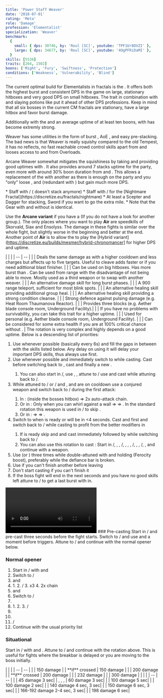 ```yaml
---
title: 'Power Staff Weaver'
date: '2018-07-01'
rating: 'Meta'
role: 'Damage'
profession: 'Elementalist'
specialization: 'Weaver'
benchmark:
  {
    small: { dps: 30746, by: 'Roul [SC]', youtube: 'TPF1Ur8OVZI' },
    large: { dps: 34677, by: 'Roul [SC]', youtube: '4OgPFRiDaMI' },
  }
skills: [5536]
traits: [264, 1502]
boons: ['Might', 'Fury', 'Swiftness', 'Protection']
conditions: ['Weakness', 'Vulnerability', 'Blind']
---
```


The current optimal build for Elementalists in fractals is the <Specialization prefix="power" name="weaver"/>. It offers both the highest burst and consistent DPS in the game on large, stationary hitboxes and very good DPS on small hitboxes. The trait <Trait id="1502"/> in combination with <Item id="24868"/> and slaying potions like <Item id="50082"/> put it ahead of other DPS professions. Keep in mind that all six bosses in the current CM fractals are stationary, have a large hitbox and favor burst damage.

Additionally with the <Specialization name="chronomancer" prefix="boon"/> and an average uptime of at least ten boons, <Specialization name="weaver" prefix="arcane"/> with <Trait id="1511"/> has become extremly strong.

Weaver has some utilities in the form of burst <Condition name="vulnerability"/>, AoE <Condition name="blind"/>, <Skill id="5536"/> and easy <Boon name="might"/> pre-stacking. The bad news is that Weaver is really squishy compared to the old Tempest, it has no reflects, no fast reachable crowd control skills apart from <Skill id="5733"/> and looses access to <Boon name="stability"/> and <Boon name="protection"/> from Overloads.

Arcane Weaver somewhat mitigates the squishiness by taking <Trait id="257"/> and providing good <Boon name="protection"/> uptimes with <Trait id="264"/>. It also provides around 7 stacks <Boon name="might"/> uptime for the party, even more with around 30% boon duration from <Item id="79722"/> and <Trait id="2004"/>. This allows a replacement of the <Specialization name="druid"/> with another <Specialization name="weaver"/> as there is enough <Boon name="might"/> on the party and you "only" loose <Skill id="31582" profession="ranger"/>, <Skill id="12497" profession="ranger"/> and <Trait id="1016" profession="ranger"/> (redundant with <Trait id="2177"/>) but gain much more DPS.

<Divider text="Equipment"/>

<Grid>
<GridItem>
<Armor helmId="48081" helmRuneId="24836" helmRuneCount="6" helmAffix="Berserker" helmRune="Scholar" shouldersId="48083" shouldersRuneId="24836" shouldersRuneCount="6" shouldersAffix="Berserker" shouldersRune="Scholar" coatId="48079" coatRuneId="24836" coatRuneCount="6" coatAffix="Berserker" coatRune="Scholar" glovesId="48080" glovesRuneId="24836" glovesRuneCount="6" glovesAffix="Berserker" glovesRune="Scholar" leggingsId="48082" leggingsRuneId="24836" leggingsRuneCount="6" leggingsAffix="Berserker" leggingsRune="Scholar" bootsId="48078" bootsRuneId="24836" bootsRuneCount="6" bootsAffix="Berserker" bootsRune="Scholar"/>
</GridItem>

<GridItem>
<Weapons weapon1MainId="46773" weapon1MainSigil1Id="24615" weapon1MainSigil2Id="24868" weapon1MainType="Staff" weapon1MainAffix="Berserker" weapon1MainSigil1="Force" weapon1MainSigil2="Impact"/>

<Card title="Swap Weapons">
* Staff with <Item id="36053" disableText/> / <Item id="24615" disableText/> (<Item id="36054"/> doesn't stack anymore)
* Staff with <Item id="24658" disableText/> / <Item id="24868" disableText/> for the [Nightmare Fractal](https://discretize.eu/fractals/nightmare)
* At least a Scepter and Dagger for <Boon name="might"/> stacking, Sword if you want to go the extra mile.
* Note that the Gear with and without <Trait id="1016" profession="ranger"/> is identical.
</Card>
</GridItem>

<GridItem>
<Trinkets backItemId="49384" backItemStatId="584" backItemAffix="Berserker" accessory1Id="39233" accessory1Affix="Berserker" accessory2Id="39232" accessory2Affix="Berserker" amuletId="39273" amuletAffix="Berserker" ring1Id="75669" ring1Affix="Berserker" ring2Id="76024" ring2Affix="Berserker"/>

<Consumables foodId="41569" utilityId="77569" infusionId="37131"/>
</GridItem>
</Grid>

<Divider text="Build"/>

<Grid>
<GridItem sm="7">
<Traits title="Standard Arcane Variant" traits1Id="31" traits1="Fire" traits1Selected="296,325,1510" traits2Id="37" traits2="Arcane" traits2Selected="253,257,1511" traits3Id="56" traits3="Weaver" traits3Selected="2177,2061,2131"/>

Use the **Arcane variant** if you have a <Specialization name="chronomancer" prefix="boon"/> (If you do not have a <Specialization name="chronomancer" prefix="boon"/> look for another group.). The only places where you want to play **Air** <Specialization name="weaver"/> are speedkills of Skorvald, Siax and Ensolyss. The damage in these fights is similar over the whole fight, but slightly worse in the beginning and better at the end. Another point of **Air** is to allow the <Specialization name="mesmer"/> to play the [Hybrid variant](https://discretize.eu/builds/mesmer/hybrid-chronomancer] for higher DPS and <Boon name="alacrity"/> uptime.

<Traits title="Air Variant" traits1Id="41" traits1="Air" traits1Selected="232,1502,226"/>

</GridItem>

<GridItem>
<Skills heal="5569" utility1="5734" utility2="5624" utility3="5539" elite="5516"/>

<Card title="Situational">
| | |
| -- | -- |
| <Skill id="5638" size="big" disableText/> | Deals the same damage as <Skill id="5539"/> with a higher cooldown and less charges but affects up to five targets. Useful to cleave adds faster or if you need adittional blast finisher. |
| <Skill id="5567" size="big" disableText/> | Can be used on big hitboxes. Has more burst than  <Skill id="5624"/>. Can be used from range with the disadvantage of not being able to move. Mostly used as a third weapon or to swap with another weaver. |
| <Skill id="40183" size="big" disableText/> | An alternative damage skill for long burst phases. | 
| <Skill id="5536" size="big" disableText/> | A 900 range teleport, sufficient for most blink spots. |
| <Skill id="44239" size="big" disableText/> | An alternative healing skill providing additional group heal. | 
| <Skill id="5507" size="big" disableText/> | An alternative healing skill providing a strong condition cleanse. | 
| <Skill id="44926" size="big" disableText/> | Strong defence against pulsing damage (e.g. Heat Room Thaumanova Reactor).  |
| <Skill id="5641" size="big" disableText/> | Provides three blocks (e.g. Aether blade console room, Underground Facility).|
| <Trait id="1673" size="big" disableText/> | If you have no problems with survivability, you can take this trait for a higher <Boon name="retaliation"/> uptime. |
| <Skill id="5639" size="big" disableText/> | Used for personal <Boon name="stability"/> (e.g. Aether blade console room, Underground Facility). |
| <Trait id="2115" size="big" disableText/> | Can be considered for some extra health if you are at 100% critical chance without <Trait id="2177"/>. |
</Card>
</GridItem>
</Grid>

<Divider text="Details"/>

<Grid>
<GridItem sm="7">
<Card title="Skill priority">
The rotation is very complex and highly depends on a good <Boon name="alacrity"/> uptime. Below is a descending list of priorities:

1.  Use <Skill id="5548"/> whenever possible (basically every 6s) and fill the gaps in between with the skills listed below. Any delay on using it will delay your important DPS skills, thus always use <Skill id="5548"/> first.
2.  Use <Skill id="5501"/> whenever possible and immediately switch to <Skill id="5495" disableText/> while casting. Cast <Skill id="5528"/> before switching back to <Skill id="5492" disableText/>, cast <Skill id="43762"/> and finally a new <Skill id="5548"/>.
    1. You can also start in <Skill id="5492" disableText/>/<Skill id="5492" disableText/>, use <Skill id="5548"/>, <Skill id="5679"/>, attune to <Skill id="5495" disableText/>/<Skill id="5492" disableText/> use <Skill id="5528"/> and cast <Skill id="5501"/> while attuning back to <Skill id="5492" disableText/>/<Skill id="5495" disableText/>.
3.  While attuned to <Skill id="5492" disableText/>/<Skill id="5495" disableText/> or <Skill id="5492" disableText/>/<Skill id="5494" disableText/> and <Skill id="5548"/>, <Skill id="41125"/> and <Skill id="43762"/> are on cooldown use a conjured weapon and switch back to <Skill id="5492" disableText/>/<Skill id="5492" disableText/> during the first attack:
    1. In <Skill id="5624"/>: <Skill id="5725"/> (inside the bosses hitbox) => 2x auto-attack chain.
    2. Or in <Skill id="5516"/>: Only when you can whirl against a wall <Skill id="5697"/> => <Skill id="5517"/> => <Skill id="5531"/>. In the standard rotation this weapon is used in <Skill id="5495" disableText/>/<Skill id="5492" disableText/> to skip <Skill id="5519" disableText/>.
    3. Or in <Skill id="5567"/>: <Skill id="5568"/> => <Skill id="5723"/> => <Skill id="5720"/>.
4.  Switch to <Skill id="5494" disableText/> when <Skill id="5737"/> is ready or will be in <4 seconds. Cast <Skill id="41125"/> and <Skill id="5552"/> first and switch back to <Skill id="5492" disableText/>/<Skill id="5494" disableText/> while casting <Skill id="5737"/> to profit from the better modifiers in <Skill id="5492"/>
    1. If <Skill id="5501"/> is ready skip <Skill id="41125"/> and <Skill id="5552"/> and cast <Skill id="5737"/> immediately followed by <Skill id="5501"/> while switching back to <Skill id="5492" disableText/>/<Skill id="5492" disableText/>
    2. You can also use this rotation to cast <Skill id="5737"/>: Start in <Skill id="5492" disableText/>/<Skill id="5492" disableText/>, <Skill id="5548" disableText/>, <Skill id="5679" disableText/>, <Skill id="5495" disableText/>/<Skill id="5492" disableText/>, <Skill id="5528" disableText/>,<Skill id="43762" disableText/> , <Skill id="5501" disableText/>, <Skill id="5494" disableText/>/<Skill id="5495" disableText/>, <Skill id="42321" disableText/>, <Skill id="5737" disableText/>, <Skill id="5492" disableText/>/<Skill id="5494" disableText/>, <Skill id="5548" disableText/>, <Skill id="41125" disableText/> and continue with a weapon.
5.  Use <Skill id="5539"/> (or <Skill id="5638"/>) three times while double-attuned with <Trait id="2131"/> and holding <Skill id="5624"/> (Ferocity boost), preferably while the defiance bar is broken.
6.  Use <Skill id="5679"/> if you can't finish another <Skill id="5491"/> before leaving <Skill id="5492" disableText/>
7.  Don't start casting <Skill id="5491"/> if you can't finish it
8.  If the boss fight will end in the next seconds and you have no good skills left attune to <Skill id="5494" disableText/>/<Skill id="5492" disableText/> to get a last burst with <Skill id="41125"/> in.

</Card>

<Video youtube="4OgPFRiDaMI" title="Huge Hitbox: 34.5k DPS by Roul [SC]"/>
</GridItem>

<GridItem>
<Card title="Opener">
### Pre-casting
Start in <Skill id="5495" disableText/>/<Skill id="5492" disableText/> and pre-cast <Skill id="5528"/> three seconds before the fight starts. Switch to <Skill id="5492" disableText/>/<Skill id="5495" disableText/> and use <Skill id="5548"/> and <Skill id="43762"/> a moment before <Skill id="5528"/> triggers. Attune to <Skill id="5494" disableText/>/<Skill id="5492" disableText/> and continue with the normal opener below.

### Normal opener

1. Start in <Skill id="5494" disableText/>/<Skill id="5492" disableText/> with <Skill id="5737"/> and <Skill id="5501"/>
2. Switch to <Skill id="5492" disableText/>/<Skill id="5494" disableText/>
3. <Skill id="5548"/> and <Skill id="41125"/>
4. <Skill id="5624"/>
   1. <Skill id="5725"/>
   2. <Skill id="5492" disableText/>/<Skill id="5492" disableText/>
   3. <Skill id="5539"/> x3
   4. 2x <Skill id="5726"/> chain
5. <Skill id="5548"/> and <Skill id="5679"/>
6. Switch to <Skill id="5495" disableText/>/<Skill id="5492" disableText/>
7. <Skill id="5528"/>
8. <Skill id="5516"/>
   1. <Skill id="5517"/>
   2. <Skill id="5531"/>
   3. <Skill id="5492" disableText/>/<Skill id="5495" disableText/>
9. <Skill id="5548"/>
10. <Skill id="43762"/>
11. <Skill id="5492" disableText/>/<Skill id="5492" disableText/>
12. Continue with the usual priority list

### Situational

Start in <Skill id="5492" disableText/>/<Skill id="5495" disableText/> with <Skill id="5548"/> and <Skill id="43762"/>. Attune to <Skill id="5494" disableText/>/<Skill id="5492" disableText/> and continue with the rotation above. This is useful for fights where the breakbar is delayed or you are moving to the boss initially.
</Card>

<Card title="Hard CC skills">
| | |
| -- | -- |
| <Skill id="5553"/> | 150 damage |
| <Skill id="5683"/> **if** crossed | 150 damage |
| <Skill id="42321"/> | 200 damage |
| <Skill id="5671"/> **if** crossed | 200 damage |
| <Skill id="5733"/> | 232 damage |
| <Skill id="5721"/> | 300 damage |
</Card>

<Card title="Soft CC skills">
| | |
| -- | -- |
| <Skill id="5528"/> | 45 damage <Condition name="crippled"/> 3 sec|
| <Skill id="5519"/>, <Skill id="41125"/>, <Skill id="43762"/>, <Skill id="42321"/> | 60 damage <Condition name="weakness"/> 3 sec|
| <Skill id="5552"/> | 100 damage <Condition name="blind"/> 5 sec|
| <Skill id="5686"/> | 100 damage <Condition name="Immobile"/> 2 sec|
| <Skill id="40332"/> | 140 damage <Condition name="blind"/> 4 sec, <Condition name="weakness"/> 3 sec|
| <Skill id="44550"/> | 150 damage <Condition name="crippled"/> 6 sec, <Condition name="weakness"/> 3 sec|
| <Skill id="41184"/> | 166-192 damage <Condition name="chilled"/> 2-4 sec, <Condition name="weakness"/> 3 sec|
| <Skill id="5515"/> | 198 damage <Condition name="chilled"/> 6 sec|
</Card>
</GridItem>
</Grid>
